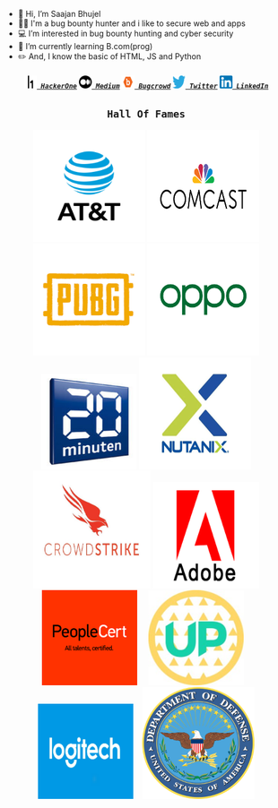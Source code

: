 - 👋 Hi, I’m Saajan Bhujel
- 👩‍💻 I'm a bug bounty hunter and i like to secure web and apps
- 💻 I’m interested in bug bounty hunting and cyber security
- 🌱 I’m currently learning B.com(prog)
- ✏️ And, I know the basic of HTML, JS and Python 

<h5 align="center">
  <code><a href="https://hackerone.com/saajanbhujel?type=user" title="HackerOne Profile"><img height="23" width="23" src="/logo/hackerone.png"> HackerOne</a></code>
  <code><a href="https://saajanbhujel11.medium.com/" title="Medium Blog"><img height="23" width="23" src="/logo/medium.png"> Medium</a></code>
  <code><a href="https://bugcrowd.com/saajanbhujel11/" title="Bugcrowd Profile"><img height="23" width="23" src="/logo/bugcrowd.png"> Bugcrowd</a></code>
  <code><a href="https://twitter.com/saajanbhujel11/" title="Twitter Profile"><img height="23" width="23" src="/logo/twitter.png" target="_blank"> Twitter</a></code>
  <code><a href="https://www.linkedin.com/in/" title="LinkedIn Profile"><img height="23" width="23" src="/logo/linkedin.png"> LinkedIn</a></code>
</h5>
<h2 align="center">
  <code>Hall Of Fames</code>
</h2>
<section align="center">
  <a href="https://hackerone.com/att/thanks?type=team"><img height="200" width="200" src="/HOF/att.jpg"></a>
  <a href="https://bugcrowd.com/comcastvdp/hall-of-fame"><img height="200" width="200" src="/HOF/comcast.png"></a>
  <a href="https://hackerone.com/pubg/thanks?type=team"><img height="200" width="200" src="/HOF/pubg.png"></a>
  <a href="https://hackerone.com/oppo/thanks?type=team"><img height="200" width="200" src="/HOF/oppo.png"></a>
  <a href="https://bugcrowd.com/twentyminuten/hall-of-fame"><img height="170" width="170" src="/HOF/20minuten.jpg"></a>
  <a href="https://hackerone.com/nutanix/thanks?type=team"><img height="200" width="200" src="/HOF/nutanix.gif"></a>
  <a href="https://hackerone.com/nutanix/thanks?type=team"><img height="210" width="210" src="/HOF/crowdstrike2.jpg"></a>
  <a href="https://hackerone.com/adobe/thanks?type=team"><img height="190" width="190" src="/HOF/adobe.png"></a>
  <a href="https://hackerone.com/peoplecert/thanks?type=team"><img height="170" width="170" src="/HOF/peoplecert.png"></a>&nbsp;&nbsp;&nbsp;&nbsp;
  <a href="https://hackerone.com/upchieve?type=team"><img height="170" width="170" src="/HOF/upchieve.jpg"></a>&nbsp;&nbsp;&nbsp;
  <a href="https://hackerone.com/logitech?type=team"><img height="170" width="170" src="/HOF/logitech.png"></a>&nbsp;&nbsp;&nbsp;
  <a href="https://hackerone.com/deptofdefense/thanks?type=team"><img height="200" width="200" src="/HOF/dod.png"></a>
</section>
<br>

<!---
saajanbhujel11/saajanbhujel11 is a ✨ special ✨ repository because its `README.md` (this file) appears on your GitHub profile.
You can click the Preview link to take a look at your changes.
--->
